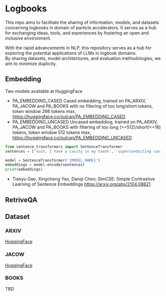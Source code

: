 # Logbooks
This repo aims to facilitate the sharing of information, models, and datasets concerning logbooks in domain of particle accelerators. It serves as a hub for exchanging ideas, tools, and experiences 
by fostering an open and inclusive environment.

With the rapid advancements in NLP, this repository serves as a hub for exploring the potential applications of LLMs in logbook domains.  
By sharing datasets, model architectures, and evaluation methodologies, we aim to minimize duplicity. 

## Embedding
Two models available at HuggingFace
- PA_EMBEDDING_CASED Cased embedding, trained on PA_ARXIV, PA_JACOW and PA_BOOKS with no filtering of too long/short tokens, token window 266 tokens max, https://huggingface.co/sulcan/PA_EMBEDDING_CASED
- PA_EMBEDDING_UNCASED Uncased embedding, trained on PA_ARXIV, PA_JACOW and PA_BOOKS with filtering of too long (>=512)/short(<=16) tokens, token window 512 tokens max, https://huggingface.co/sulcan/PA_EMBEDDING_UNCASED


```python
from sentence_transformers import SentenceTransformer
sentences = ['ouch, I have a cavity in my tooth', 'superconducting cavity', 'cavity detuned']

model = SentenceTransformer('{MODEL_NAME}')
embeddings = model.encode(sentences)
print(embeddings)
```

- Tianyu Gao, Xingcheng Yao, Danqi Chen; SimCSE: Simple Contrastive Learning of Sentence Embeddings https://arxiv.org/abs/2104.08821

## RetriveQA

## Dataset
### ARXIV
[HuggingFace](https://huggingface.co/datasets/sulcan/PA_ARXIV)
### JACOW
[HuggingFace](https://huggingface.co/datasets/sulcan/PA_JACOW/tree/main)
### BOOKS
TBD
